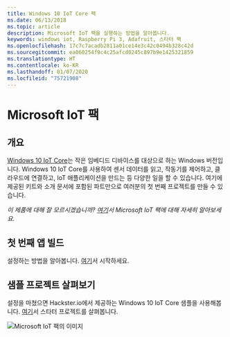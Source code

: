 ```yaml
---
title: Windows 10 IoT Core 팩
ms.date: 06/13/2018
ms.topic: article
description: Microsoft IoT 팩을 실행하는 방법을 알아봅니다.
keywords: windows iot, Raspberry Pi 3, Adafruit, 스타터 팩
ms.openlocfilehash: 17c7c7acadb2811a01ce14e3c42c0494b328c42d
ms.sourcegitcommit: ea060254f9c4c25afcd0245c897b9e1425321859
ms.translationtype: HT
ms.contentlocale: ko-KR
ms.lasthandoff: 01/07/2020
ms.locfileid: "75721908"
---
```

# <a name="microsoft-iot-pack"></a>Microsoft IoT 팩

## <a name="overview"></a>개요
[Windows 10 IoT Core](../windows-iot-core.md)는 작은 임베디드 디바이스를 대상으로 하는 Windows 버전입니다. Windows 10 IoT Core를 사용하여 센서 데이터를 읽고, 작동기를 제어하고, 클라우드에 연결하고, IoT 애플리케이션을 만드는 등 다양한 일을 할 수 있습니다. 여기에 제공된 키트와 소개 문서에 포함된 파트만으로 여러분의 첫 번째 프로젝트를 만들 수 있습니다.

_이 제품에 대해 잘 모르시겠습니까? [여기](https://www.adafruit.com/windows10iotpi2)서 Microsoft IoT 팩에 대해 자세히 알아보세요._

## <a name="build-your-first-app"></a>첫 번째 앱 빌드

설정하는 방법을 알아봅니다. [여기](https://docs.microsoft.com/windows/iot-core/tutorials/quickstarter/devicesetup#using-the-iot-dashboard-raspberry-pi-minnowboard-nxp)서 시작하세요.

## <a name="explore-sample-projects"></a>샘플 프로젝트 살펴보기

설정을 마쳤으면 Hackster.io에서 제공하는 Windows 10 IoT Core 샘플을 사용해봅니다. [여기](https://github.com/ms-iot/adafruitsample/blob/master/README.md)서 스타터 프로젝트를 살펴봅니다.

![Microsoft IoT 팩의 이미지](../media/adafruitkit/pack.jpg)
